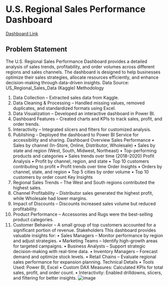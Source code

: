 
# U.S. Regional Sales Performance Dashboard

[Dashboard Link](https://app.powerbi.com/groups/f1d37c5e-25da-410a-8643-f27b7bac459b/reports/3c12101c-ebcb-446a-9ec8-88d6f6166090/c885e274eba2e5d5c066?experience=power-bi)

## Problem Statement
The U.S. Regional Sales Performance Dashboard provides a detailed analysis of sales trends, profitability, and order volumes across different regions and sales channels. The dashboard is designed to help businesses optimize their sales strategies, allocate resources efficiently, and enhance decision-making through data-driven insights.
Data Source: US_Regional_Sales_Data (Kaggle)
Methodology
1.	Data Collection – Extracted sales data from Kaggle.
2.	Data Cleaning & Processing – Handled missing values, removed duplicates, and standardized formats using Excel.
3.	Data Visualization – Developed an interactive dashboard in Power BI.
4.	Dashboard Features – Created charts and KPIs to track sales, profit, and order trends.
5.	Interactivity – Integrated slicers and filters for customized analysis.
6.	Publishing – Deployed the dashboard to Power BI Service for accessibility and sharing.
Dashboard Overview
Sales Performance
•	Sales by channel (In-Store, Online, Distributor, Wholesale)
•	Sales by state and region (West, South, Midwest, Northeast)
•	Top-performing products and categories
•	Sales trends over time (2018–2020)
Profit Analysis
•	Profit by channel, region, and state
•	Top 10 customers contributing to profit
•	Profit trends over time
Order Insights
•	Orders by channel, state, and region
•	Top 5 cities by order volume
•	Top 10 customers by order count
Key Insights
1.	Regional Sales Trends – The West and South regions contributed the highest sales.
2.	Channel Profitability – Distributor sales generated the highest profit, while Wholesale had lower margins.
3.	Impact of Discounts – Discounts increased sales volume but reduced profitability.
4.	Product Performance – Accessories and Rugs were the best-selling product categories.
5.	Customer Behavior – A small group of top customers accounted for a significant portion of revenue.
Stakeholders
This dashboard provides valuable insights for:
•	Sales Managers – Monitor performance by region and adjust strategies.
•	Marketing Teams – Identify high-growth areas for targeted campaigns.
•	Business Analysts – Support strategic decision-making with real-time data.
•	Inventory Managers – Forecast demand and optimize stock levels.
•	Retail Chains – Evaluate regional sales performance for expansion planning.
Technical Details
•	Tools Used: Power BI, Excel
•	Custom DAX Measures: Calculated KPIs for total sales, profit, and order count.
•	Interactivity: Enabled drilldowns, slicers, and filtering for better insights.
![image](https://github.com/user-attachments/assets/3696e830-5a8b-44b3-a00f-22ede569344f)

